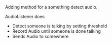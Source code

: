 Adding method for a something detect audio.

AudioListener does
* Detect someone is talking by setting threshold
* Record Audio until someone is done talking
* Sends Audio to somewhere